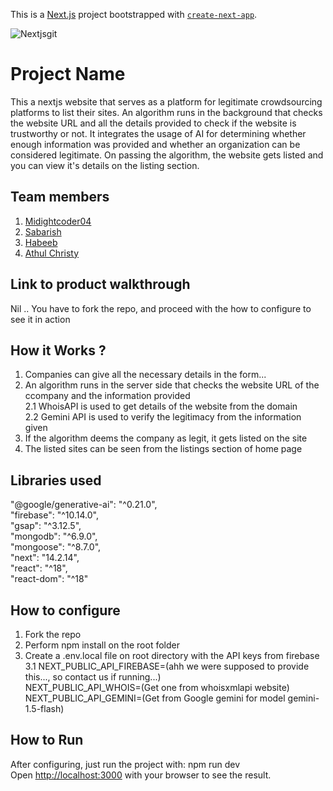 This is a [Next.js](https://nextjs.org) project bootstrapped with [`create-next-app`](https://nextjs.org/docs/app/api-reference/cli/create-next-app).


![Nextjsgit](https://github.com/user-attachments/assets/d276960c-bfd6-4b41-8ea3-3daa52a0c027)

# Project Name
This a nextjs website that serves as a platform for legitimate crowdsourcing platforms to list their sites. An algorithm runs in the background that checks the website URL and all the details provided to check if the website is trustworthy or not. It integrates the usage of AI for determining whether enough information was provided and whether an organization can be considered legitimate. On passing the algorithm, the website gets listed and you can view it's details on the listing section.
## Team members
1. [Midightcoder04](https://github.com/midnightcoder04)
2. [Sabarish](https://github.com/S-a-b-a-r-i-s-h)
3. [Habeeb](https://github.com/Habeeb00)
2. [Athul Christy](https://github.com/athulchristy)
## Link to product walkthrough
Nil .. You have to fork the repo, and proceed with the how to configure to see it in action
## How it Works ?
1. Companies can give all the necessary details in the form... <br />
2. An algorithm runs in the server side that checks the website URL of the ccompany and the information provided <br />
2.1 WhoisAPI is used to get details of the website from the domain <br />
2.2 Gemini API is used to verify the legitimacy from the information given <br />
3. If the algorithm deems the company as legit, it gets listed on the site <br />
4. The listed sites can be seen from the listings section of home page <br />
## Libraries used
"@google/generative-ai": "^0.21.0", <br />
"firebase": "^10.14.0", <br />
"gsap": "^3.12.5", <br />
"mongodb": "^6.9.0", <br />
"mongoose": "^8.7.0", <br />
"next": "14.2.14", <br />
"react": "^18", <br />
"react-dom": "^18"
## How to configure
1. Fork the repo <br />
2. Perform npm install on the root folder <br />
3. Create a .env.local file on root directory with the API keys from firebase <br />
3.1 NEXT_PUBLIC_API_FIREBASE=(ahh we were supposed to provide this..., so contact us if running...) <br />
NEXT_PUBLIC_API_WHOIS=(Get one from whoisxmlapi website) <br />
NEXT_PUBLIC_API_GEMINI=(Get from Google gemini for model gemini-1.5-flash)
## How to Run
After configuring, just run the project with: npm run dev <br />
Open [http://localhost:3000](http://localhost:3000) with your browser to see the result.
